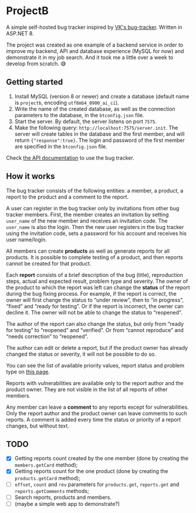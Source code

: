 # ProjectB

A simple self-hosted bug tracker inspired by [VK's bug-tracker](https://vk.com/testing). Written in ASP.NET 8.

The project was created as one example of a backend service in order to improve my backend, API and database experience (MySQL for now) and demonstrate it in my job search. And it took me a little over a week to develop from scratch. 😅

## Getting started
1. Install MySQL (version 8 or newer) and create a database (default name is `projectb`, encoding `utf8mb4_0900_ai_ci`).
2. Write the name of the created database, as well as the connection parameters to the database, in the `btconfig.json` file.
3. Start the server. By default, the server listens on port `7575`.
4. Make the following query: `http://localhost:7575/server.init`. The server will create tables in the database and the first member, and will return `{"response":true}`. The login and password of the first member are specified in the `btconfig.json` file.

Check [the API documentation](API.md) to use the bug tracker.

## How it works
The bug tracker consists of the following entities: a member, a product, a report to the product and a comment to the report. 

A user can register in the bug tracker only by invitations from other bug tracker members. First, the member creates an invitation by setting `user_name` of the new member and receives an invitation code. The `user_name` is also the login. Then the new user registers in the bug tracker using the invitation code, sets a password for his account and receives his user name/login.

All members can create **products** as well as generate reports for all products. It is possible to complete testing of a product, and then reports cannot be created for that product.

Each **report** consists of a brief description of the bug (title), reproduction steps, actual and expected result, problem type and severity. The owner of the product to which the report was left can change the **status** of the report during the bug fixing process. For example, if the report is correct, the owner will first change the status to “under review”, then to “in progress”, “fixed” and “ready for testing”. Or if the report is incorrect, the owner can decline it. The owner will not be able to change the status to “reopened”.

The author of the report can also change the status, but only from “ready for testing” to “reopened” and “verified”. Or from “cannot reproduce” and “needs correction” to “reopened”. 

The author can edit or delete a report, but if the product owner has already changed the status or severity, it will not be possible to do so.

You can see the list of available priority values, report status and problem type on [this page](API.md#enums).

Reports with vulnerabilities are available only to the report author and the product owner. They are not visible in the list of all reports of other members.

Any member can leave a **comment** to any reports except for vulnerabilities. Only the report author and the product owner can leave comments to such reports. A comment is added every time the status or priority of a report changes, but without text.

## TODO
- [x] Getting reports count created by the one member (done by creating the `members.getCard` method);
- [x] Getting reports count for the one product (done by creating the `products.getCard` method);
- [ ] `offset`, `count` and `rev` parameters for `products.get`, `reports.get` and `reports.getComments` methods;
- [ ] Search reports, products and members.
- [ ] (maybe a simple web app to demonstrate?)